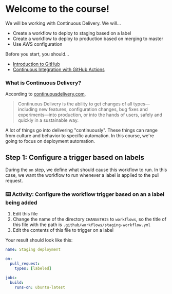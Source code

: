 # Welcome to the course!

We will be working with Continuous Delivery. We will...
- Create a workflow to deploy to staging based on a label
- Create a workflow to deploy to production based on merging to master
- Use AWS configuration

Before you start, you should...
- [Introduction to GitHub](https://lab.github.com/githubtraining/introduction-to-github)
- [Continuous Integration with GitHub Actions](https://lab.github.com/githubtraining/set-up-continuous-integration-with-github-actions)

### What is Continuous Delivery?

According to [continuousdelivery.com](https://continuousdelivery.com/),

> Continuous Delivery is the ability to get changes of all types—including new features, configuration changes, bug fixes and experiments—into production, or into the hands of users, safely and quickly in a sustainable way.

A lot of things go into delivering "continuously". These things can range from culture and behavior to specific automation. In this course, we're going to focus on deployment automation.

## Step 1: Configure a trigger based on labels

During the `on` step, we define what should cause this workflow to run. In this case, we want the workflow to run whenever a label is applied to the pull request.

### :keyboard: Activity: Configure the workflow trigger based on an a label being added

1. Edit this file
2. Change the name of the directory `CHANGETHIS` to `workflows`, so the title of this file with the path is `.github/workflows/staging-workflow.yml`
3. Edit the contents of this file to trigger on a label

Your result should look like this:

```yml
name: Staging deployment

on: 
  pull_request:
    types: [labeled]

jobs:
  build:
    runs-on: ubuntu-latest
```